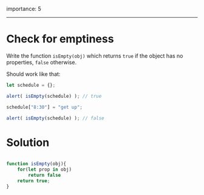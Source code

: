 importance: 5

---

# Check for emptiness

Write the function `isEmpty(obj)` which returns `true` if the object has no properties, `false` otherwise.

Should work like that:

```js
let schedule = {};

alert( isEmpty(schedule) ); // true

schedule["8:30"] = "get up";

alert( isEmpty(schedule) ); // false
```


# Solution 

```js

function isEmpty(obj){
    for(let prop in obj)
        return false
    return true;
}

```